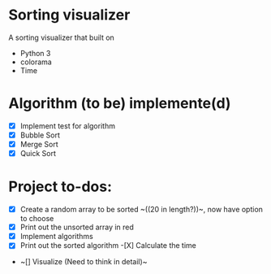 # Sorting visualizer

A sorting visualizer that built on

-   Python 3
-   colorama
-   Time

# Algorithm (to be) implemente(d)

-   [x] Implement test for algorithm
-   [x] Bubble Sort
-   [x] Merge Sort
-   [x] Quick Sort

# Project to-dos:

-   [x] Create a random array to be sorted ~((20 in length?))~, now have option to choose
-   [x] Print out the unsorted array in red
-   [x] Implement algorithms
-   [x] Print out the sorted algorithm -[X] Calculate the time
-   ~[] Visualize (Need to think in detail)~
